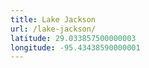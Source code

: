 ```yaml
---
title: Lake Jackson
url: /lake-jackson/
latitude: 29.033857500000003
longitude: -95.43438590000001
---
```

